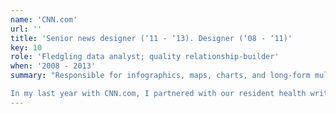 ```yaml
---
name: 'CNN.com'
url: ''
title: 'Senior news designer (‘11 - ‘13). Designer (‘08 - ‘11)'
key: 10
role: 'Fledgling data analyst; quality relationship-builder'
when: '2008 - 2013'
summary: "Responsible for infographics, maps, charts, and long-form multimedia stories for CNN.com, including coverage of the 2008 and 2012 presidential elections and other major news events.

In my last year with CNN.com, I partnered with our resident health writer to pitch and launch CNN Lightyears, a now-dark space and science blog on CNN.com. I wrote stories for Lightyears, while also finding other writers to provide content and editing others' work as appropriate."
---
```

